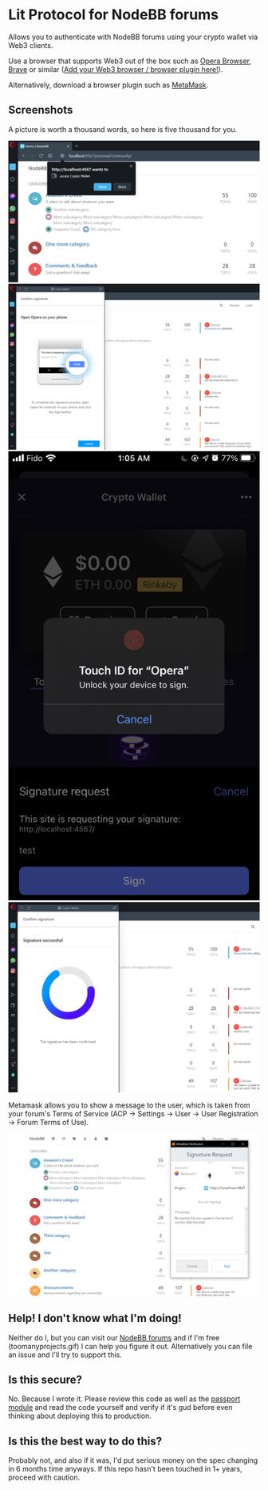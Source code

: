# Lit Protocol for NodeBB forums

Allows you to authenticate with NodeBB forums using your crypto wallet via Web3 clients.

Use a browser that supports Web3 out of the box such as [Opera Browser](https://www.opera.com/crypto), [Brave](https://brave.com/) or similar ([Add your Web3 browser / browser plugin here!](https://github.com/hnipps/nodebb-plugin-sso-lit-protocol/edit/main/README.md)).

Alternatively, download a browser plugin such as [MetaMask](https://metamask.io).

## Screenshots

A picture is worth a thousand words, so here is five thousand for you.

![permissions](./screenshots/1.png)
![authenticate](./screenshots/2.png)
![mobile-2fa](./screenshots/3.png)
![success](./screenshots/4.png)

Metamask allows you to show a message to the user, which is taken from your forum's Terms of Service (ACP -> Settings -> User -> User Registration -> Forum Terms of Use). 

![metamask-tos](./screenshots/metamask.png) 

## Help! I don't know what I'm doing!

Neither do I, but you can visit our [NodeBB forums](https://community.nodebb.org) and if I'm free (toomanyprojects.gif) I can help you figure it out. Alternatively you can file an issue and I'll try to support this.

## Is this secure?

No. Because I wrote it. Please review this code as well as the [passport module](https://github.com/hnipps/passport-lit-protocol) and read the code yourself and verify if it's gud before even thinking about deploying this to production.

## Is this the best way to do this?

Probably not, and also if it was, I'd put serious money on the spec changing in 6 months time anyways. If this repo hasn't been touched in 1+ years, proceed with caution.
